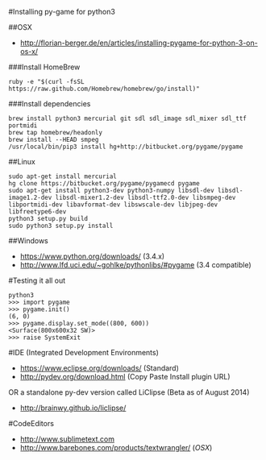 #Installing py-game for python3

##OSX

* http://florian-berger.de/en/articles/installing-pygame-for-python-3-on-os-x/

###Install HomeBrew

```
ruby -e "$(curl -fsSL https://raw.github.com/Homebrew/homebrew/go/install)"
```

###Install dependencies

```
brew install python3 mercurial git sdl sdl_image sdl_mixer sdl_ttf portmidi
brew tap homebrew/headonly
brew install --HEAD smpeg
/usr/local/bin/pip3 install hg+http://bitbucket.org/pygame/pygame
```


##Linux
```
sudo apt-get install mercurial
hg clone https://bitbucket.org/pygame/pygamecd pygame
sudo apt-get install python3-dev python3-numpy libsdl-dev libsdl-image1.2-dev libsdl-mixer1.2-dev libsdl-ttf2.0-dev libsmpeg-dev libportmidi-dev libavformat-dev libswscale-dev libjpeg-dev libfreetype6-dev
python3 setup.py build
sudo python3 setup.py install
```

##Windows

* https://www.python.org/downloads/ (3.4.x)
* http://www.lfd.uci.edu/~gohlke/pythonlibs/#pygame (3.4 compatible)

#Testing it all out

```
python3
>>> import pygame
>>> pygame.init()
(6, 0)
>>> pygame.display.set_mode((800, 600))
<Surface(800x600x32 SW)>
>>> raise SystemExit
```

#IDE (Integrated Development Environments)

* https://www.eclipse.org/downloads/ (Standard)
* http://pydev.org/download.html (Copy Paste Install plugin URL)

OR a standalone py-dev version called LiClipse (Beta as of August 2014)

* http://brainwy.github.io/liclipse/

#CodeEditors


* http://www.sublimetext.com
* http://www.barebones.com/products/textwrangler/ (*OSX*)

